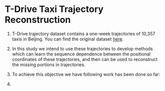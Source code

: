 # T-Drive Taxi Trajectory Reconstruction

1. T-Drive trajectory dataset contains a one-week trajectories of 10,357 taxis in Beijing. You can find the original dataset [here](https://drive.google.com/file/d/1pzaGZaboOdUxsw7l6hhJDdsH8ZqUeZXs/view?usp=sharing).

2. In this study we intend to use these trajectories to develop methods which can learn the sequence dependence between the positional coordinates of these trajectories, and then can be used to reconstruct the missing portions in trajectories.

3. To achieve this objective we have following work has been done so far:
1. 

